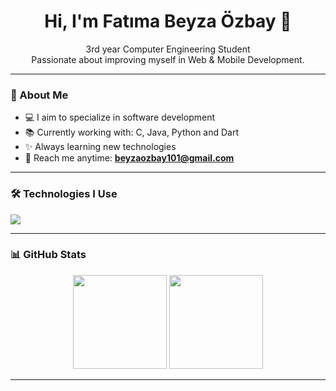 <h1 align="center">Hi, I'm Fatıma Beyza Özbay 👋</h1>

<p align="center">
  3rd year Computer Engineering Student  
  <br>
  Passionate about improving myself in Web & Mobile Development.
</p>

---

### 🚀 About Me
- 💻 I aim to specialize in software development
- 📚 Currently working with: C, Java, Python and Dart
- ✨ Always learning new technologies
- 📨 Reach me anytime: **beyzaozbay101@gmail.com**

---

### 🛠️ Technologies I Use
<div>
  <img src="https://skillicons.dev/icons?i=c,java,python,dart,flutter,html,css,js,git,github" />
</div>

---

### 📊 GitHub Stats
<div align="center">
  <img src="https://github-readme-stats.vercel.app/api?username=fbeyzaozbay&show_icons=true&theme=tokyonight" height="150"/>
  <img src="https://github-readme-stats.vercel.app/api/top-langs/?username=fbeyzaozbay&layout=compact&theme=tokyonight" height="150"/>
</div>

---
